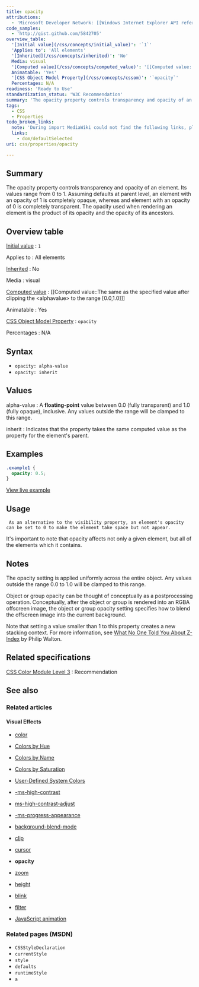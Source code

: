 ```yaml
---
title: opacity
attributions:
  - 'Microsoft Developer Network: [[Windows Internet Explorer API reference](http://msdn.microsoft.com/en-us/library/ie/hh828809%28v=vs.85%29.aspx) Article]'
code_samples:
  - 'http://gist.github.com/5842705'
overview_table:
  '[Initial value](/css/concepts/initial_value)': '`1`'
  'Applies to': 'All elements'
  '[Inherited](/css/concepts/inherited)': 'No'
  Media: visual
  '[Computed value](/css/concepts/computed_value)': '[[Computed value::The same as the specified value after clipping the \<alphavalue\> to the range [0.0,1.0]]]'
  Animatable: 'Yes'
  '[CSS Object Model Property](/css/concepts/cssom)': '`opacity`'
  Percentages: N/A
readiness: 'Ready to Use'
standardization_status: 'W3C Recommendation'
summary: 'The opacity property controls transparency and opacity of an element. Its values range from 0 to 1. Assuming defaults at parent level, an element with an opacity of 1 is completely opaque, whereas and element with an opacity of 0 is completely transparent. The opacity used when rendering an element is the product of its opacity and the opacity of its ancestors.'
tags:
  - CSS
  - Properties
todo_broken_links:
  note: 'During import MediaWiki could not find the following links, please fix and adjust this list.'
  links:
    - dom/defaultSelected
uri: css/properties/opacity

---
```

## Summary

The opacity property controls transparency and opacity of an element. Its values range from 0 to 1. Assuming defaults at parent level, an element with an opacity of 1 is completely opaque, whereas and element with an opacity of 0 is completely transparent. The opacity used when rendering an element is the product of its opacity and the opacity of its ancestors.

## Overview table

[Initial value](/css/concepts/initial_value)
:   `1`

Applies to
:   All elements

[Inherited](/css/concepts/inherited)
:   No

Media
:   visual

[Computed value](/css/concepts/computed_value)
:   [[Computed value::The same as the specified value after clipping the \<alphavalue\> to the range [0.0,1.0]]]

Animatable
:   Yes

[CSS Object Model Property](/css/concepts/cssom)
:   `opacity`

Percentages
:   N/A

## Syntax

-   `opacity: alpha-value`
-   `opacity: inherit`

## Values

alpha-value
:   A **floating-point** value between 0.0 (fully transparent) and 1.0 (fully opaque), inclusive. Any values outside the range will be clamped to this range.

inherit
:   Indicates that the property takes the same computed value as the property for the element's parent.

## Examples

``` css
.example1 {
  opacity: 0.5;
}
```

[View live example](http://code.webplatform.org/gist/5842705)

## Usage

     As an alternative to the visibility property, an element's opacity can be set to 0 to make the element take space but not appear.

It's important to note that opacity affects not only a given element, but all of the elements which it contains.

## Notes

The opacity setting is applied uniformly across the entire object. Any values outside the range 0.0 to 1.0 will be clamped to this range.

Object or group opacity can be thought of conceptually as a postprocessing operation. Conceptually, after the object or group is rendered into an RGBA offscreen image, the object or group opacity setting specifies how to blend the offscreen image into the current background.

Note that setting a value smaller than 1 to this property creates a new stacking context. For more information, see [What No One Told You About Z-Index](http://philipwalton.com/articles/what-no-one-told-you-about-z-index/) by Philip Walton.

## Related specifications

[CSS Color Module Level 3](http://www.w3.org/TR/css3-color/)
:   Recommendation

## See also

### Related articles

#### Visual Effects

-   [color](/css/color)

-   [Colors by Hue](/css/color/colors_by_hue)

-   [Colors by Name](/css/color/colors_by_name)

-   [Colors by Saturation](/css/color/colors_by_saturation)

-   [User-Defined System Colors](/css/color/user-defined_system_colors)

-   [-ms-high-contrast](/css/high_contrast_mode/properties/-ms-high-contrast)

-   [ms-high-contrast-adjust](/css/high_contrast_modeapis/properties/ms-high-contrast-adjust)

-   [-ms-progress-appearance](/css/properties/-ms-progress-appearance)

-   [background-blend-mode](/css/properties/background-blend-mode)

-   [clip](/css/properties/clip)

-   [cursor](/css/properties/cursor)

-   **opacity**

-   [zoom](/css/properties/zoom)

-   [height](/html/attributes/height)

-   [blink](/html/elements/blink)

-   [filter](/svg/elements/filter)

-   [JavaScript animation](/tutorials/animation_in_javascript_2)

### Related pages (MSDN)

-   `CSSStyleDeclaration`
-   `currentStyle`
-   `style`
-   `defaults`
-   `runtimeStyle`
-   `a`

